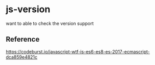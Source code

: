 # js-version
want to able to check the version support

## Reference
https://codeburst.io/javascript-wtf-is-es6-es8-es-2017-ecmascript-dca859e4821c
